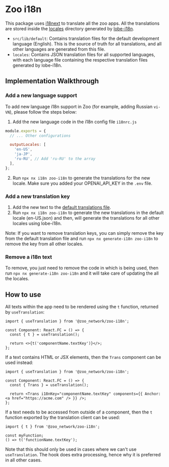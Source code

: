 # Zoo i18n

This package uses [i18next](https://react.i18next.com/) to translate all the zoo apps. All the translations
are stored inside the [locales](locales) directory generated by [lobe-i18n](https://github.com/lobehub/lobe-cli-toolbox/blob/master/packages/lobe-i18n/README.md).

- `src/lib/default`: Contains translation files for the default development language (English). This is the source of truth for all translations, and all other languages are generated from this file.
- `locales`: Contains JSON translation files for all supported languages, with each language file containing the respective translation files generated by lobe-i18n.


## Implementation Walkthrough

### Add a new language support

To add new language i18n support in Zoo (for example, adding Russian `vi-VN`), please follow the steps below:

1. Add the new language code in the i18n config file `i18nrc.js`

```js
module.exports = {
  // ... Other configurations

  outputLocales: [
    'en-US',
    'ja-JP',
    'ru-RU', // Add 'ru-RU' to the array
  ],
};
```

2. Run `npx nx i18n zoo-i18n` to generate the translations for the new locale. Make sure you added your OPENAI_API_KEY in the `.env` file. 

### Add a new translation key

1. Add the new text to the [default translations file](./src/lib/default).
2. Run `npx nx i18n zoo-i18n` to generate the new translations in the default locale (en-US.json) and then, will generate the translations for all other locales using lobe-i18n.

Note: If you want to remove translation keys, you can simply remove the key from the default translation file and run `npx nx generate-i18n zoo-i18n` to remove the key from all other locales.

### Remove a i18n text

To remove, you just need to remove the code in which is being used, then run `npx nx generate-i18n zoo-i18n` and it will take care of updating the all the locales.

## How to use

All texts within the app need to be rendered using the `t` function, returned by `useTranslation`:

```tsx
import { useTranslation } from '@zoo_network/zoo-i18n';

const Component: React.FC = () => {
  const { t } = useTranslation();

  return <>{t('componentName.textKey')}</>;
};
```

If a text contains HTML or JSX elements, then the `Trans` component can be used instead:

```tsx
import { useTranslation } from '@zoo_network/zoo-i18n';

const Component: React.FC = () => {
  const { Trans } = useTranslation();

  return <Trans i18nKey="componentName.textKey" components={{ Anchor: <a href="https://acme.com" /> }} />;
};
```

If a text needs to be accessed from outside of a component, then the `t` function exported by the
translation client can be used:

```tsx
import { t } from '@zoo_network/zoo-i18n';

const myFunction;
() => t('functionName.textKey');
```

Note that this should only be used in cases where we can't use `useTranslation`. The hook does extra
processing, hence why it is preferred in all other cases.


